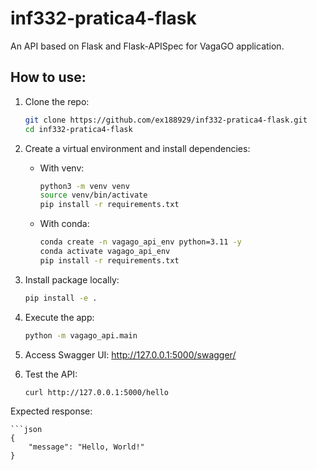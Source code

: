 # inf332-pratica4-flask

An API based on Flask and Flask-APISpec for VagaGO application.


## How to use:

1. Clone the repo:

    ```bash
    git clone https://github.com/ex188929/inf332-pratica4-flask.git
    cd inf332-pratica4-flask

2. Create a virtual environment and install dependencies:

    - With venv:

        ```bash
        python3 -m venv venv
        source venv/bin/activate
        pip install -r requirements.txt

    - With conda:

        ```bash
        conda create -n vagago_api_env python=3.11 -y
        conda activate vagago_api_env
        pip install -r requirements.txt

3. Install package locally:

    ```bash
    pip install -e .

4. Execute the app:

    ```bash
    python -m vagago_api.main

5. Access Swagger UI: http://127.0.0.1:5000/swagger/

6. Test the API:

    ```bash
    curl http://127.0.0.1:5000/hello

Expected response:

    ```json
    {
        "message": "Hello, World!"
    }
